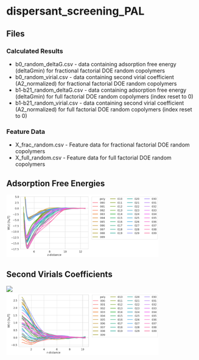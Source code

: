# dispersant_screening_PAL


## Files

### Calculated Results

- b0_random_deltaG.csv - data containing adsorption free energy (deltaGmin) for fractional factorial DOE random copolymers
- b0_random_virial.csv - data containing second virial coefficient (A2_normalized) for fractional factorial DOE random copolymers
- b1-b21_random_deltaG.csv - data containing adsorption free energy (deltaGmin) for full factorial DOE random copolymers (index reset to 0)
- b1-b21_random_virial.csv - data containing second virial coefficient (A2_normalized) for full factorial DOE random copolymers (index reset to 0)


### Feature Data

- X_frac_random.csv - Feature data for fractional factorial DOE random copolymers
- X_full_random.csv - Feature data for full factorial DOE random copolymers

## Adsorption Free Energies

<div>
  <img width = "400" src="./figures/batch0_ads_PMF.png">
</div>


## Second Virials Coefficients

<img src="https://render.githubusercontent.com/render/math?math=A_2 = 2\pi/N^2 \int_0^{\infty r^2[1-exp(-\beta U(r))]dr}">

<div>
  <img width = "400" src="./figures/batch0_vir_PMF.png">
</div>



